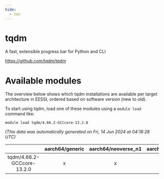 ```yaml
---
hide:
  - toc
---
```


tqdm
====


A fast, extensible progress bar for Python and CLI

https://github.com/tqdm/tqdm
# Available modules


The overview below shows which tqdm installations are available per target architecture in EESSI, ordered based on software version (new to old).

To start using tqdm, load one of these modules using a `module load` command like:

```shell
module load tqdm/4.66.2-GCCcore-13.2.0
```

*(This data was automatically generated on Fri, 14 Jun 2024 at 04:18:28 UTC)*  

| |aarch64/generic|aarch64/neoverse_n1|aarch64/neoverse_v1|x86_64/generic|x86_64/amd/zen2|x86_64/amd/zen3|x86_64/intel/haswell|x86_64/intel/skylake_avx512|
| :---: | :---: | :---: | :---: | :---: | :---: | :---: | :---: | :---: |
|tqdm/4.66.2-GCCcore-13.2.0|x|x|x|x|x|x|x|x|

